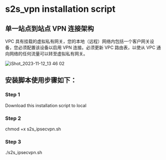 # s2s_vpn installation script

## 单一站点到站点 VPN 连接架构
VPC 具有挂载的虚拟私有网关，您的本地（远程）网络内包括一个客户网关设备，您必须配置该设备以启用 VPN 连接。必须更新 VPC 路由表，以使从 VPC 通向网络的任何流量可以转至虚拟私有网关。

![iShot_2023-11-12_13 46 02](https://github.com/ChengzeHsiao/s2s_vpn/assets/60311214/672e3ab3-de58-4625-9672-472494441e68)


## 安装脚本使用步骤如下：

### Step 1

Download this installation script to local

### Step 2

chmod +x  s2s_ipsecvpn.sh

### Step 3

./s2s_ipsecvpn.sh

